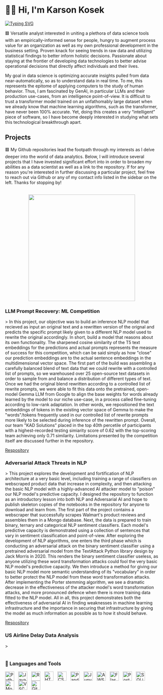 # 🏋️‍♂️ Hi, I'm Karson Kosek

[![Typing SVG](https://readme-typing-svg.demolab.com?font=Fira+Code&weight=700&size=12&duration=3500&pause=3500&color=D25359&random=false&width=435&lines=Digital+Engineer+(Programmer%2FData+Scientist%2FAvid+Learner))](https://git.io/typing-svg)

🟥 Versatile analyst interested in uniting a plethora of data science tools with an empirically-informed sense for people, hungry to augment process value for an organization as well as my own professional development in the business setting. Proven knack for seeing trends in raw data and utilizing statistical findings to better inform holistic decisions. Passionate about staying at the frontier of developing data technologies to better advise operational decisions that directly affect individuals and their lives.

My goal in data science is optimizing accurate insights pulled from data near-automatically, so as to understand data in real time. To me, this represents the epitome of applying computers to the study of human behavior. Thus, I am fascinated by GenAI, in particular LLMs and their production use-cases, from an intelligence point-of-view. It is difficult to trust a transformer model trained on an unfathomably large dataset when we already know that machine learning algorithms, such as the transformer, have never been 100% accurate. Yet, doing this creates a very “intelligent” piece of software, so I have become deeply interested in studying what sets this technological breakthrough apart. 

<h2>Projects</h2>
🟥 My Github repositories lead the footpath through my interests as I delve deeper into the world of data analytics. Below, I will introduce several projects that I have invested significant effort into in order to broaden my abilities as a data scientist as well as a link to the repository. If for any reason you're interested in further discussing a particular project, feel free to reach out via Github or any of my contact info listed in the sidebar on the left. Thanks for stopping by!
<br></br>

<p align="center">
<img src="https://media.giphy.com/media/v1.Y2lkPTc5MGI3NjExOXIwZDM3enF3Nzh3cXNudTQ1anFoMnAzeTRnMmltemhydjN5dzltYyZlcD12MV9pbnRlcm5hbF9naWZfYnlfaWQmY3Q9Zw/789tnViwHBH0gQ2u7F/giphy.gif" align="center" width="350" height="350" />
</p>

<h3>LLM Prompt Recovery: ML Competition</h3>
> In this project, our objective was to build an inference NLP model that recieved as input an original text and a rewritten version of the orignal and predicts the specific prompt likely given to a different NLP model used to rewrite the original accordingly. In short, build a model that reasons about its own functionality. The sharpened cosine similarity of the T5 text embeddings for the predictions and actual prompts represents the measure of success for this competition, which can be said simply as how "close" our prediction embeddings are to the actual sentence embeddings in the multidimensional vector space. The first part of the build was assembling a carefully balanced blend of text data that we could rewrite with a controlled list of prompts, so we warehoused over 25 open-source text datasets in order to sample from and balance a distribution of different types of text. Once we had the original blend rewritten according to a controlled list of rewrite prompts, we were able to fit this data onto the pretrained, open-model Gemma LLM from Google to align the base weights for words already learned by the model to our niche use-case, in a process called fine-tuning according to low-rank adaptation. In other words, we repositioned the text embeddings of tokens in the existing vector space of Gemma to make the "words"/tokens frequently used in our controlled list of rewrite prompts more likely to be selected during inference of the rewritten prompt. Overall, our team "KAD Solutions" placed in the top 40th percetile of participants with a highest-recorded testing simiarity score of 0.62 with the top-scoring team achieving only 0.71 similarity. Limitations presented by the competition itself are discussed further in the repository. 

[Respository](https://github.com/dlerhetal/PromptRecovery/)


<h3>Adversarial Attack Threats in NLP</h3>
> This project explores the development and fortification of NLP architecture at a very basic level, including training a range of classifiers on webscraped product data that increase in complexity, and then attacking the basic NLP model with a highly-advanced AI attacker model to "poison" our NLP model's predictive capacity. I designed the repository to function as an introductory lesson into both NLP and Adversarial AI and hope to publish skeleton copies of the notebooks in the repository for anyone to download and learn from. The first part of the project contains a webscraper that successfully scrapes Walmart's product reviews and assembles them in a Mongo database. Next, the data is prepared to train binary, ternary and categorical NLP sentiment classifiers. Each model's predictive capacity is demonstrated using a collection of sentences that vary in sentiment classification and point-of-view. After exploring the development of NLP algorithms, one enters the third phase which is conducting an adversarial attack on the binary sentiment classifier using a pretrained adversarial model from the TextAttack Python library design by Jack Morris in 2020. This renders the binary sentiment classifier useless, as anyone utilizing these word transformation attacks could fool the very basic NLP model's predictive capacity. We then introduce a method for giving our basic NLP model more semantic understanding of its "vocabulary" in order to better protect the NLP model from these word transformation attacks. After implementing the Porter stemming algorithm, we see a dramatic decrease in the effectiveness of the attacker model's word transformation attacks, and more pronounced defence when there is more training data fitted to the NLP model. All in all, this project demonstrates both the effectiveness of adversarial AI in finding weaknesses in machine learning infrastructure and the importance in securing that infrastructure by giving the model as much information as possible as to how it should behave.

[Respository](https://github.com/Hi-Im-Mo/machine-learning-adversarial-attacks)


<h3>US Airline Delay Data Analysis</h3>
> 

#

### 🧰 Languages and Tools

<img align="left" alt="Python" width="30px" style="padding-right:10px;" src="https://cdn.jsdelivr.net/gh/devicons/devicon/icons/python/python-plain.svg" />
<img align="left" alt="JavaScript" width="30px" style="padding-right:10px;" src="https://cdn.jsdelivr.net/gh/devicons/devicon/icons/javascript/javascript-original.svg" />
<img align="left" alt="R" width="30px" style="padding-right:10px;" src="https://cdn.jsdelivr.net/gh/devicons/devicon/icons/r/r-original.svg" />
<img align="left" alt="HTML" width="30px" style="padding-right:10px;" src="https://cdn.jsdelivr.net/gh/devicons/devicon/icons/html5/html5-plain.svg" />
<img align="left" alt="CSS" width="30px" style="padding-right:10px;" src="https://cdn.jsdelivr.net/gh/devicons/devicon/icons/css3/css3-plain.svg" />
<img align="left" alt="Pandas" width="30px" style="padding-right:10px;" src="https://cdn.jsdelivr.net/gh/devicons/devicon/icons/pandas/pandas-original.svg" />
<img align="left" alt="Jupyter" width="30px" style="padding-right:10px;" src="https://cdn.jsdelivr.net/gh/devicons/devicon/icons/jupyter/jupyter-original.svg" />
<img align="left" alt="AWS" width="30px" style="padding-right:10px;" src="https://cdn.jsdelivr.net/gh/devicons/devicon/icons/amazonwebservices/amazonwebservices-original.svg" />
<img align="left" alt="Flask" width="30px" style="padding-right:10px;" src="https://cdn.jsdelivr.net/gh/devicons/devicon/icons/flask/flask-original.svg" />
<img align="left" alt="PostgreSQL" width="30px" style="padding-right:10px;" src="https://cdn.jsdelivr.net/gh/devicons/devicon/icons/postgresql/postgresql-original.svg" />
<img align="left" alt="SQLite" width="30px" style="padding-right:10px;" src="https://cdn.jsdelivr.net/gh/devicons/devicon/icons/sqlite/sqlite-original.svg" />
<img align="left" alt="MongoDB" width="30px" style="padding-right:10px;" src="https://cdn.jsdelivr.net/gh/devicons/devicon/icons/mongodb/mongodb-original.svg" />
<img align="left" alt="VSCode" width="30px" style="padding-right:10px;" src="https://cdn.jsdelivr.net/gh/devicons/devicon/icons/vscode/vscode-original.svg" />
<img align="left" alt="Git" width="30px" style="padding-right:10px;" src="https://cdn.jsdelivr.net/gh/devicons/devicon/icons/git/git-original.svg" />
<br></br>

